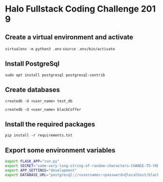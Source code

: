 # Halo Fullstack Coding Challenge 2019

## Create a virtual environment and activate

`virtualenv -m python3 .env`
`source .env/bin/activate`

## Install PostgreSql

`sudo apt install postgresql postgresql-contrib`

## Create databases

`createdb -U <user_name> test_db`

`createdb -U <user_name> blackCoffer`

## Install the required packages

`pip install -r requirements.txt`

## Export some environment variables

```bash
export FLASK_APP="run.py"
export SECRET="some-very-long-string-of-random-characters-CHANGE-TO-YOUR-LIKING"
export APP_SETTINGS="development"
export DATABASE_URL="postgresql://<username>:<password>@localhost/blackCoffer"
```

